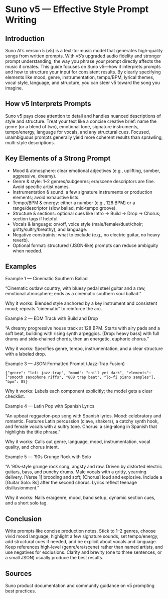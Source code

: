 # Suno v5 — Effective Style Prompt Writing

## Introduction

Suno AI’s version 5 (v5) is a text-to-music model that generates high‑quality songs from written prompts. With v5’s upgraded audio fidelity and stronger prompt understanding, the way you phrase your prompt directly affects the music it creates. This guide focuses on Suno v5—how it interprets prompts and how to structure your input for consistent results. By clearly specifying elements like mood, genre, instrumentation, tempo/BPM, lyrical themes, vocal style, language, and structure, you can steer v5 toward the song you imagine.

## How v5 Interprets Prompts

Suno v5 pays close attention to detail and handles nuanced descriptions of style and structure. Treat your text like a concise creative brief: name the genre (or a blend of two), emotional tone, signature instruments, tempo/energy, language for vocals, and any structural cues. Focused, unambiguous prompts generally yield more coherent results than sprawling, multi‑style descriptions.

## Key Elements of a Strong Prompt

- Mood & atmosphere: clear emotional adjectives (e.g., uplifting, somber, aggressive, dreamy).
- Genre & style: 1–2 genres/subgenres; era/scene descriptors are fine. Avoid specific artist names.
- Instrumentation & sound: a few signature instruments or production elements; avoid exhaustive lists.
- Tempo/BPM & energy: either a number (e.g., 128 BPM) or a range/descriptor (slow ballad, mid‑tempo groove).
- Structure & sections: optional cues like Intro → Build → Drop → Chorus; section tags if helpful.
- Vocals & language: on/off, voice style (male/female/duet/choir; gritty/sultry/breathy), and language.
- Negative constraints: what to exclude (e.g., no electric guitar, no heavy reverb).
- Optional format: structured (JSON‑like) prompts can reduce ambiguity when needed.

## Examples

Example 1 — Cinematic Southern Ballad

“Cinematic outlaw country, with bluesy pedal steel guitar and a raw, emotional atmosphere; ends as a cinematic southern soul ballad.”

Why it works: Blended style anchored by a key instrument and consistent mood; repeats “cinematic” to reinforce the arc.

Example 2 — EDM Track with Build and Drop

“A dreamy progressive house track at 128 BPM. Starts with airy pads and a soft beat, building with rising synth arpeggios. [Drop: heavy bass] with full drums and side‑chained chords, then an energetic, euphoric chorus.”

Why it works: Specifies genre, tempo, instrumentation, and a clear structure with a labeled drop.

Example 3 — JSON‑Formatted Prompt (Jazz‑Trap Fusion)

```
{"genre": "lofi jazz-trap", "mood": "chill yet dark", "elements": ["smooth saxophone riffs", "808 trap beat", "lo-fi piano samples"], "bpm": 85}
```

Why it works: Labels each component explicitly; the model gets a clear checklist.

Example 4 — Latin Pop with Spanish Lyrics

“An upbeat reggaeton‑pop song with Spanish lyrics. Mood: celebratory and romantic. Features Latin percussion (clave, shakers), a catchy synth hook, and female vocals with a sultry tone. Chorus: a sing‑along in Spanish that highlights the title phrase.”

Why it works: Calls out genre, language, mood, instrumentation, vocal quality, and chorus intent.

Example 5 — ’90s Grunge Rock with Solo

“A ’90s‑style grunge rock song, angsty and raw. Driven by distorted electric guitars, bass, and punchy drums. Male vocals with a gritty, yearning delivery. [Verse 1] brooding and soft; [Chorus] loud and explosive. Include a [Guitar Solo: 8s] after the second chorus. Lyrics reflect teenage disillusionment.”

Why it works: Nails era/genre, mood, band setup, dynamic section cues, and a short solo tag.

## Conclusion

Write prompts like concise production notes. Stick to 1–2 genres, choose vivid mood language, highlight a few signature sounds, set tempo/energy, add structural cues if needed, and be explicit about vocals and language. Keep references high‑level (genre/era/scene) rather than named artists, and use negatives for exclusions. Clarity and brevity (one to three sentences, or a small JSON) usually produce the best results.

## Sources

Suno product documentation and community guidance on v5 prompting best practices.

